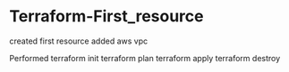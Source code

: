# Terraform-First_resource
created first resource 
added aws vpc

Performed 
terraform init
terraform plan
terraform apply
terraform destroy
